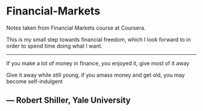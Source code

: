 # Financial-Markets
Notes taken from Financial Markets course at Coursera.

This is my small step towards financial freedom, which I look forward to in order to spend time doing what I want. 

---
If you make a lot of money in finance, you enjoyed it, give most of it away

Give it away while still young, if you amass money and get old, you may become self-indulgent

— Robert Shiller, Yale University
---




